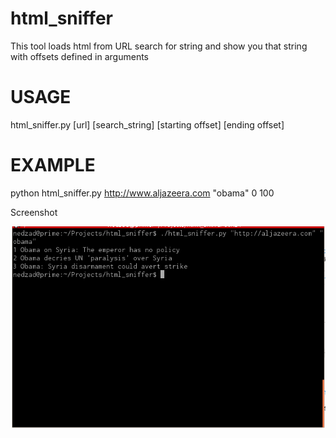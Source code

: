 html_sniffer
============

This tool loads html from URL search for string and show you that string with offsets defined in arguments


USAGE
=====
html_sniffer.py [url] [search_string] [starting offset] [ending offset]


EXAMPLE
=======

python html_sniffer.py http://www.aljazeera.com "obama" 0 100

Screenshot

![Sample](screenshot.png)
